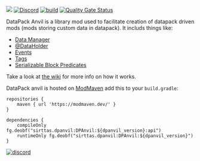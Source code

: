 [![](http://cf.way2muchnoise.eu/432817.svg)](https://www.curseforge.com/minecraft/mc-mods/datapack-anvil)
[![Discord](https://img.shields.io/discord/726853121816526878.svg?label=&logo=discord&logoColor=ffffff&color=7389D8&labelColor=6A7EC2)](https://discord.gg/BFfAmJP)
[![build](https://github.com/Sirttas/DataPack-Anvil/actions/workflows/build.yml/badge.svg)](https://github.com/Sirttas/DataPack-Anvil/actions)
[![Quality Gate Status](https://sonarcloud.io/api/project_badges/measure?project=Sirttas_DataPack-Anvil&metric=alert_status)](https://sonarcloud.io/dashboard?id=Sirttas_DataPack-Anvil)

DataPack Anvil is a library mod used to facilitate creation of datapack driven mods (mods storing custom data in datapack). It includs things like:

* [Data Manager](https://github.com/Sirttas/DataPack-Anvil/wiki/Data-Managers)
* [@DataHolder](https://github.com/Sirttas/DataPack-Anvil/wiki/Data-Managers#dataholder)
* [Events](https://github.com/Sirttas/DataPack-Anvil/wiki/Data-Managers#events)
* [Tags](https://github.com/Sirttas/DataPack-Anvil/wiki/Tags)
* [Serializable Block Predicates](https://github.com/Sirttas/DataPack-Anvil/wiki/Block-Predicates)

Take a look at [the wiki](https://github.com/Sirttas/DataPack-Anvil/wiki) for more info on how it works.

DataPack anvil is hosted on [ModMaven](https://modmaven.dev/) add this to your `build.gradle`:
```grouvy
repositories {
    maven { url 'https://modmaven.dev/' }
}

dependencies {
    compileOnly fg.deobf("sirttas.dpanvil:DPAnvil:${dpanvil_version}:api")
    runtimeOnly fg.deobf("sirttas.dpanvil:DPAnvil:${dpanvil_version}")
}
```

[![discord](https://i.imgur.com/mANW7ms.png "discord")](https://discord.gg/BFfAmJP "")
